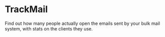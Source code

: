 TrackMail
=========

Find out how many people actually open the emails sent by your bulk mail system, with stats on the clients they use.
